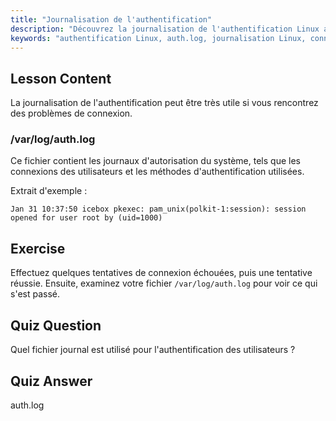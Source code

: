 ```yaml
---
title: "Journalisation de l'authentification"
description: "Découvrez la journalisation de l'authentification Linux avec /var/log/auth.log. Comprenez les connexions des utilisateurs et dépannez les problèmes d'accès avec ce guide essentiel."
keywords: "authentification Linux, auth.log, journalisation Linux, connexion utilisateur, sécurité Linux, débutant, tutoriel, guide"
---
```


## Lesson Content

La journalisation de l'authentification peut être très utile si vous rencontrez des problèmes de connexion.

### /var/log/auth.log

Ce fichier contient les journaux d'autorisation du système, tels que les connexions des utilisateurs et les méthodes d'authentification utilisées.

Extrait d'exemple :

```plaintext
Jan 31 10:37:50 icebox pkexec: pam_unix(polkit-1:session): session opened for user root by (uid=1000)
```

## Exercise

Effectuez quelques tentatives de connexion échouées, puis une tentative réussie. Ensuite, examinez votre fichier `/var/log/auth.log` pour voir ce qui s'est passé.

## Quiz Question

Quel fichier journal est utilisé pour l'authentification des utilisateurs ?

## Quiz Answer

auth.log
